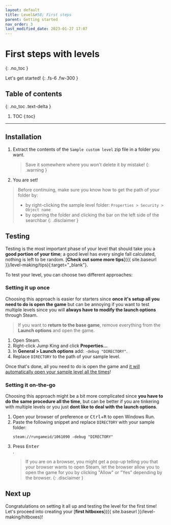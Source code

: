 ```yaml
---
layout: default
title: Level&#58; First steps
parent: Getting started
nav_order: 3
last_modified_date: 2023-01-27 17:07
---
```


# First steps with levels
{: .no_toc }

Let's get started!<!-- more -->
{: .fs-6 .fw-300 }

## Table of contents
{: .no_toc .text-delta }

1. TOC
{:toc}

---

## Installation

1. Extract the contents of the `Sample custom level` zip file in a folder you want.
   > Save it somewhere where you won't delete it by mistake!
   {: .warning }
2. You are set!

> Before continuing, make sure you know how to get the path of your folder by: 
> - by right-clicking the sample level folder: `Properties > Security > Object name`
> - by opening the folder and clicking the bar on the left side of the searchbar
{: .disclaimer }

## Testing

Testing is the most important phase of your level that should take you a **good portion of your time**; a good level has every single fall calculated, nothing is left to be random. [**Check out some more tips**]({{ site.baseurl }}/level-making/tips){:target="_blank"}.

To test your level, you can choose two different approaches:

### Setting it up once

Choosing this approach is easier for starters since **once it's setup all you need to do is open the game** but can be annoying if you want to test multiple levels since you will **always have to modify the launch options** through Steam. 

> If you want to **return to the base game**, remove everything from the **Launch options** and open the game.

1. Open Steam.
2. Right-click Jump King and click **Properties...**
3. In **General > Launch options** add: `-debug "DIRECTORY"`.
4. Replace `DIRECTORY` to the path of your sample level.

Once that's done, all you need to do is open the game and <u>it will automatically open your sample level all the times</u>!

### Setting it on-the-go

Choosing this approach might be a bit more complicated since **you have to do the same procedure all the time**, but can be better if you are tinkering with multiple levels or you just **dont like to deal with the launch options**.

1. Open your browser of preference or <kbd>Ctrl</kbd>+<kbd>R</kbd> to open Windows Run.
2. Paste the following snippet and replace `DIRECTORY` with your sample folder:
   ```
   steam://rungameid/1061090 -debug "DIRECTORY"
   ```
3. Press <kbd>Enter</kbd><br>.
   > If you are on a browser, you might get a pop-up telling you that your browser wants to open Steam, let the browser allow you to open the game for you by clicking "Allow" or "Yes" depending by the browser.
   {: .disclaimer }

## Next up

Congratulations on setting it all up and testing the level for the first time!<br>Let's proceed into creating your [**first hitboxes**]({{ site.baseurl }}/level-making/hitboxes)!